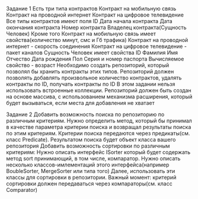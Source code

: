 Задание 1
Есть три типа контрактов
Контракт на мобильную связь
Контракт на проводной интернет
Контракт на цифровое телевидение
Все типы контрактов имеют поля
ID
Дата начала контракта
Дата окончания контракта
Номер контракта
Владелец контракта(Сущность Человек)
Кроме того
Контракт на мобильную связь имеет свойства(количество минут, смс и Гб трафика)
Контракт на проводной интернет - скорость соединения
Контракт на цифровое телевидение - пакет каналов
Сущность Человек имеет свойства
ID
Фамилия Имя Отчеcтво
Дата рождения
Пол
Серия и номер паспорта
Вычисляемое свойство - возраст
Необходимо создать репозиторий, который позволял бы хранить контракты этих типов. Репозиторий должен позволять добавлять произвольное количество контрактов, удалять контракты по ID, получать контракты по ID
В этом задании нельзя использовать встроенные коллекции. Репозиторий должен быть создан на основе массива, с использованием механизма расширения, который будет вызываться, если места для добавления не хватает

Задание 2
Добавить возможность поиска по репозиторию по различным критериям. Нужно определить метод, который бы принимал в качестве параметра критерии поиска и возвращал результаты поиска по этим критериям. Критерии поиска передаются через предикаты(см. класс Predicate). Результатом поиска будет объект класса вашего репозитория
Добавить возможность сортировки по различным критериям:
Нужно описать интерфейс ISorter который будет содержать метод sort принимающий, в том числе, компаратор.
Нужно описать несколько классов-имлементаций этого интерфейса(например BoubleSorter, MergeSorter или типа того)
Далее, использовать эти классы для сортировки в репозитории.
Важный момент: критерий сортировки должен передаваться через компараторы(см. класс Comparator)